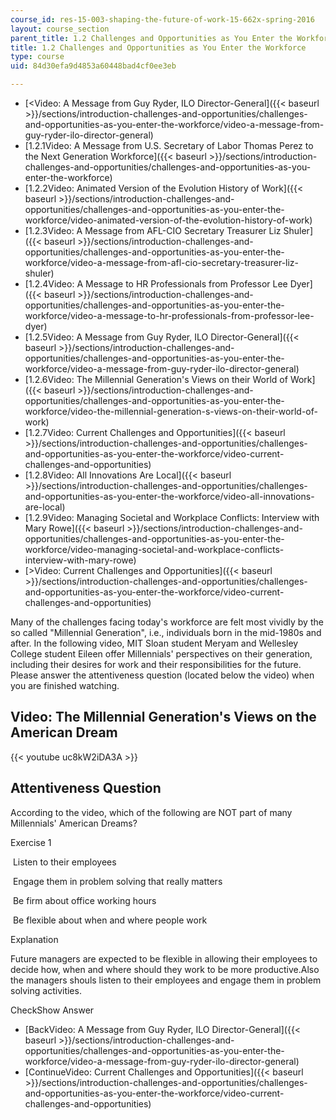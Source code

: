 ```yaml
---
course_id: res-15-003-shaping-the-future-of-work-15-662x-spring-2016
layout: course_section
parent_title: 1.2 Challenges and Opportunities as You Enter the Workforce
title: 1.2 Challenges and Opportunities as You Enter the Workforce
type: course
uid: 84d30efa9d4853a60448bad4cf0ee3eb

---
```


*   [<Video: A Message from Guy Ryder, ILO Director-General]({{< baseurl >}}/sections/introduction-challenges-and-opportunities/challenges-and-opportunities-as-you-enter-the-workforce/video-a-message-from-guy-ryder-ilo-director-general)
*   [1.2.1Video: A Message from U.S. Secretary of Labor Thomas Perez to the Next Generation Workforce]({{< baseurl >}}/sections/introduction-challenges-and-opportunities/challenges-and-opportunities-as-you-enter-the-workforce)
*   [1.2.2Video: Animated Version of the Evolution History of Work]({{< baseurl >}}/sections/introduction-challenges-and-opportunities/challenges-and-opportunities-as-you-enter-the-workforce/video-animated-version-of-the-evolution-history-of-work)
*   [1.2.3Video: A Message from AFL-CIO Secretary Treasurer Liz Shuler]({{< baseurl >}}/sections/introduction-challenges-and-opportunities/challenges-and-opportunities-as-you-enter-the-workforce/video-a-message-from-afl-cio-secretary-treasurer-liz-shuler)
*   [1.2.4Video: A Message to HR Professionals from Professor Lee Dyer]({{< baseurl >}}/sections/introduction-challenges-and-opportunities/challenges-and-opportunities-as-you-enter-the-workforce/video-a-message-to-hr-professionals-from-professor-lee-dyer)
*   [1.2.5Video: A Message from Guy Ryder, ILO Director-General]({{< baseurl >}}/sections/introduction-challenges-and-opportunities/challenges-and-opportunities-as-you-enter-the-workforce/video-a-message-from-guy-ryder-ilo-director-general)
*   [1.2.6Video: The Millennial Generation's Views on their World of Work]({{< baseurl >}}/sections/introduction-challenges-and-opportunities/challenges-and-opportunities-as-you-enter-the-workforce/video-the-millennial-generation-s-views-on-their-world-of-work)
*   [1.2.7Video: Current Challenges and Opportunities]({{< baseurl >}}/sections/introduction-challenges-and-opportunities/challenges-and-opportunities-as-you-enter-the-workforce/video-current-challenges-and-opportunities)
*   [1.2.8Video: All Innovations Are Local]({{< baseurl >}}/sections/introduction-challenges-and-opportunities/challenges-and-opportunities-as-you-enter-the-workforce/video-all-innovations-are-local)
*   [1.2.9Video: Managing Societal and Workplace Conflicts: Interview with Mary Rowe]({{< baseurl >}}/sections/introduction-challenges-and-opportunities/challenges-and-opportunities-as-you-enter-the-workforce/video-managing-societal-and-workplace-conflicts-interview-with-mary-rowe)
*   [\>Video: Current Challenges and Opportunities]({{< baseurl >}}/sections/introduction-challenges-and-opportunities/challenges-and-opportunities-as-you-enter-the-workforce/video-current-challenges-and-opportunities)

Many of the challenges facing today's workforce are felt most vividly by the so called "Millennial Generation", i.e., individuals born in the mid-1980s and after. In the following video, MIT Sloan student Meryam and Wellesley College student Eileen offer Millennials' perspectives on their generation, including their desires for work and their responsibilities for the future. Please answer the attentiveness question (located below the video) when you are finished watching.

Video: The Millennial Generation's Views on the American Dream
--------------------------------------------------------------

{{< youtube uc8kW2iDA3A >}}

Attentiveness Question
----------------------

According to the video, which of the following are NOT part of many Millennials' American Dreams?

Exercise 1

&nbsp;Listen to their employees&nbsp;

&nbsp;Engage them in problem solving that really matters&nbsp;

&nbsp;Be firm about office working hours&nbsp;

&nbsp;Be flexible about when and where people work&nbsp;

Explanation

Future managers are expected to be flexible in allowing their employees to decide how, when and where should they work to be more productive.Also the managers shouls listen to their employees and engage them in problem solving activities.

CheckShow Answer

*   [BackVideo: A Message from Guy Ryder, ILO Director-General]({{< baseurl >}}/sections/introduction-challenges-and-opportunities/challenges-and-opportunities-as-you-enter-the-workforce/video-a-message-from-guy-ryder-ilo-director-general)
*   [ContinueVideo: Current Challenges and Opportunities]({{< baseurl >}}/sections/introduction-challenges-and-opportunities/challenges-and-opportunities-as-you-enter-the-workforce/video-current-challenges-and-opportunities)